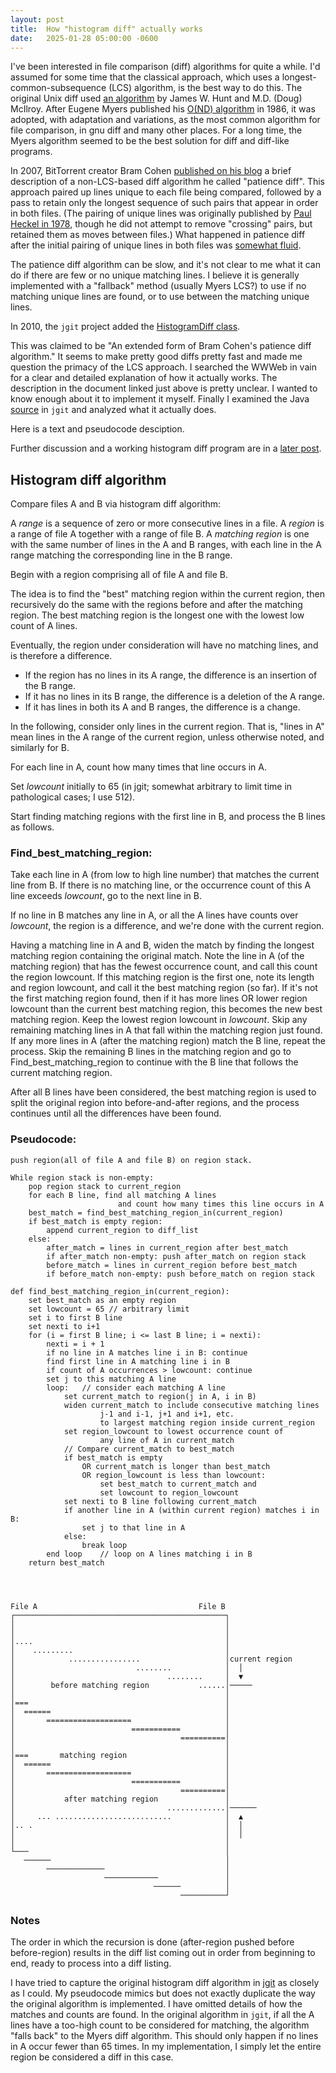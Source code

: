 ```yaml
---
layout: post
title:  How "histogram diff" actually works
date:   2025-01-28 05:00:00 -0600
---
```


I've been interested in file comparison (diff) algorithms for quite a while.
I'd assumed for some time that the classical approach, which uses a longest-common-subsequence (LCS) algorithm, is the best way to do this.
The original Unix diff used [an algorithm](https://www.cs.dartmouth.edu/~doug/diff.pdf) by James W. Hunt and M.D. (Doug) McIlroy.
After Eugene Myers published his [O(ND) algorithm](http://www.xmailserver.org/diff2.pdf) in 1986, it was adopted, with adaptation and variations, as the most common algorithm for file comparison, in gnu diff and many other places.
For a long time, the Myers algorithm seemed to be the best solution for diff and diff-like programs.

In 2007, BitTorrent creator Bram Cohen [published on his blog](https://bramcohen.livejournal.com/37690.html) a brief description of a non-LCS-based diff algorithm he called "patience diff".
This approach paired up lines unique to each file being compared, followed by a pass to retain only the longest sequence of such pairs that appear in order in both files.
(The pairing of unique lines was originally published by [Paul Heckel in 1978](https://dl.acm.org/doi/pdf/10.1145/359460.359467), though he did not attempt to remove "crossing" pairs, but retained them as moves between files.)
What happened in patience diff after the initial pairing of unique lines in both files was [somewhat fluid](https://bramcohen.livejournal.com/73318.html).

The patience diff algorithm can be slow, and it's not clear to me what it can do if there are few or no unique matching lines.
I believe it is generally implemented with a "fallback" method (usually Myers LCS?) to use if no matching unique lines are found, or to use between the matching unique lines.

In 2010, the `jgit` project added the [HistogramDiff class](https://javadoc.io/doc/org.eclipse.jgit/org.eclipse.jgit/latest/org.eclipse.jgit/org/eclipse/jgit/diff/HistogramDiff.html).

This was claimed to be "An extended form of Bram Cohen's patience diff algorithm."
It seems to make pretty good diffs pretty fast and made me question the primacy of the LCS approach.
I searched the WWWeb in vain for a clear and detailed explanation of how it actually works.
The description in the document linked just above is pretty unclear.
I wanted to know enough about it to implement it myself.
Finally I examined the Java [source](https://github.com/eclipse-jgit/jgit/tree/master/org.eclipse.jgit/src/org/eclipse/jgit/diff) in `jgit` and analyzed what it actually does.

Here is a text and pseudocode desciption.

Further discussion and a working histogram diff program are in a [later post](https://www.raygard.net/2025/01/29/a-histogram-diff-implementation/).

<!-- more -->

## Histogram diff algorithm

Compare files A and B via histogram diff algorithm:

A *range* is a sequence of zero or more consecutive lines in a file.
A *region* is a range of file A together with a range of file B.
A *matching region* is one with the same number of lines in the A and B ranges, with each line in the A range matching the corresponding line in the B range.

Begin with a region comprising all of file A and file B.

The idea is to find the "best" matching region within the current region, then recursively do the same with the regions before and after the matching region.
The best matching region is the longest one with the lowest low count of A lines.

Eventually, the region under consideration will have no matching lines, and is therefore a difference.

- If the region has no lines in its A range, the difference is an insertion of the B range.
- If it has no lines in its B range, the difference is a deletion of the A range.
- If it has lines in both its A and B ranges, the difference is a change.

In the following, consider only lines in the current region.
That is, "lines in A" mean lines in the A range of the current region, unless otherwise noted, and similarly for B.

For each line in A, count how many times that line occurs in A.

Set _lowcount_ initially to 65 (in jgit; somewhat arbitrary to limit time in pathological cases; I use 512).

Start finding matching regions with the first line in B, and process the B lines as follows.

### Find_best_matching_region:

Take each line in A (from low to high line number) that matches the current line from B.
If there is no matching line, or the occurrence count of this A line exceeds _lowcount_, go to the next line in B.

If no line in B matches any line in A, or all the A lines have counts over _lowcount_, the region is a difference, and we're done with the current region.

Having a matching line in A and B, widen the match by finding the longest matching region containing the original match.
Note the line in A (of the matching region) that has the fewest occurrence count, and call this count the region lowcount.
If this matching region is the first one, note its length and region lowcount, and call it the best matching region (so far).
If it's not the first matching region found, then if it has more lines OR lower region lowcount than the current best matching region, this becomes the new best matching region.
Keep the lowest region lowcount in _lowcount_.
Skip any remaining matching lines in A that fall within the matching region just found.
If any more lines in A (after the matching region) match the B line, repeat the process.
Skip the remaining B lines in the matching region and go to Find_best_matching_region to continue with the B line that follows the current matching region.

After all B lines have been considered, the best matching region is used to split the original region into before-and-after regions, and the process continues until all the differences have been found.


### Pseudocode:

```
push region(all of file A and file B) on region stack.

While region stack is non-empty:
    pop region stack to current_region
    for each B line, find all matching A lines
                        and count how many times this line occurs in A
    best_match = find_best_matching_region_in(current_region)
    if best_match is empty region:
        append current_region to diff_list
    else:
        after_match = lines in current_region after best_match
        if after_match non-empty: push after_match on region stack
        before_match = lines in current_region before best_match
        if before_match non-empty: push before_match on region stack

def find_best_matching_region_in(current_region):
    set best_match as an empty region
    set lowcount = 65 // arbitrary limit
    set i to first B line
    set nexti to i+1
    for (i = first B line; i <= last B line; i = nexti):
        nexti = i + 1
        if no line in A matches line i in B: continue
        find first line in A matching line i in B
        if count of A occurrences > lowcount: continue
        set j to this matching A line
        loop:   // consider each matching A line
            set current_match to region(j in A, i in B)
            widen current_match to include consecutive matching lines
                    j-1 and i-1, j+1 and i+1, etc.
                    to largest matching region inside current_region
            set region_lowcount to lowest occurrence count of
                    any line of A in current_match
            // Compare current_match to best_match
            if best_match is empty
                OR current_match is longer than best_match
                OR region_lowcount is less than lowcount:
                    set best_match to current_match and
                    set lowcount to region_lowcount
            set nexti to B line following current_match
            if another line in A (within current region) matches i in B:
                set j to that line in A
            else:
                break loop
        end loop    // loop on A lines matching i in B
    return best_match




File A                                    File B               
┌───────────────────────────────────────────────┐              
│                                               │              
│                                               │              
│....                                           │              
│    .........                                  │              
│            ................                   │current region
│                           ........            │  │           
│                                  ........     │  ▼           
│        before matching region           ......│─────         
│                                               │              
│===                                            │              
│  ======                                       │              
│       ===================                     │              
│                          ===========          │              
│                                     ==========│              
│                                               │              
│===       matching region                      │              
│  ======                                       │              
│       ===================                     │              
│                          ===========          │              
│                                     ==========│              
│           after matching region               │              
│                                  .............│──────        
│     ... ..........................            │  ▲           
│.. .                                           │  │           
│                                               │  │           
│                                               │              
└───                                            │              
   ──────                                       │              
        ─────────────                           │              
                     ────────────               │              
                                ──────          │              
                                      ──────────┘              
```

### Notes

The order in which the recursion is done (after-region pushed before before-region) results in the diff list coming out in order from beginning to end, ready to process into a diff listing.

I have tried to capture the original histogram diff algorithm in [jgit](https://github.com/eclipse-jgit/jgit/tree/master/org.eclipse.jgit/src/org/eclipse/jgit/diff) as closely as I could.
My pseudocode mimics but does not exactly duplicate the way the original algorithm is implemented.
I have omitted details of how the matches and counts are found.
In the original algorithm in `jgit`, if all the A lines have a too-high count to be considered for matching, the algorithm "falls back" to the Myers diff algorithm.
This should only happen if no lines in A occur fewer than 65 times.
In my implementation, I simply let the entire region be considered a diff in this case.

